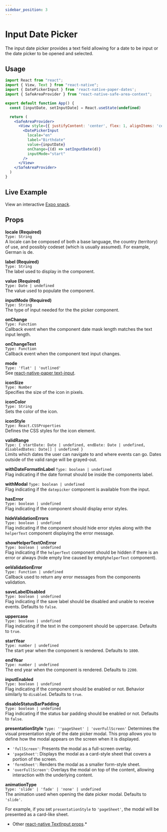 ```yaml
---
sidebar_position: 3
---
```


# Input Date Picker

The input date picker provides a text field allowing for a date to be input or the date picker to be opened and selected.

## Usage

```jsx
import React from "react";
import { View, Text } from "react-native";
import { DatePickerInput } from 'react-native-paper-dates';
import { SafeAreaProvider } from "react-native-safe-area-context";

export default function App() {
  const [inputDate, setInputDate] = React.useState(undefined)

  return (
    <SafeAreaProvider>
      <View style={{ justifyContent: 'center', flex: 1, alignItems: 'center' }}>
        <DatePickerInput
          locale="en"
          label="Birthdate"
          value={inputDate}
          onChange={(d) => setInputDate(d)}
          inputMode="start"
        />
      </View>
    </SafeAreaProvider>
  )
}
```

## Live Example

View an interactive [Expo snack](https://snack.expo.dev/@fitzwabs/react-native-paper-dates-input).

## Props

**locale (Required)**  
`Type: String`  
A locale can be composed of both a base language, the country (territory) of use, and possibly codeset (which is usually assumed). For example, German is de.

**label (Required)**  
`Type: String`  
The label used to display in the component.

**value (Required)**  
`Type: Date | undefined`  
The value used to populate the component.

**inputMode (Required)**  
`Type: String`  
The type of input needed for the the picker component.

**onChange**  
`Type: Function`  
Callback event when the component date mask length matches the text input length.

**onChangeText**  
`Type: Function`  
Callback event when the component text input changes.

**mode**  
`Type: 'flat' | 'outlined'`  
See [react-native-paper text-input](https://callstack.github.io/react-native-paper/text-input.html#mode).

**iconSize**  
`Type: Number`  
Specifies the size of the icon in pixels.

**iconColor**  
`Type: String`  
Sets the color of the icon.

**iconStyle**  
`Type: React.CSSProperties`  
Defines the CSS styles for the icon element.

**validRange**  
`Type: {
  startDate: Date | undefined,
  endDate: Date | undefined,
  disabledDates: Date[] | undefined
}`  
Limits which dates the user can navigate to and where events can go. Dates outside of the valid range will be grayed-out.

**withDateFormatInLabel**
`Type: boolean | undefined`  
Flag indicating if the date format should be inside the components label.

**withModal**
`Type: boolean | undefined`  
Flag indicating if the `datepicker` component is available from the input.

**hasError**  
`Type: boolean | undefined`  
Flag indicating if the component should display error styles.

**hideValidationErrors**  
`Type: boolean | undefined`  
Flag indicating if the component should hide error styles along with the `helperText` component displaying the error message.

**showHelperTextOnError**  
`Type: boolean | undefined`  
Flag indicating if the `helperText` component should be hidden if there is an error or always (hide empty line caused by empty`helperText` component).

**onValidationError**  
`Type: Function | undefined`  
Callback used to return any error messages from the components validation.

**saveLabelDisabled**  
`Type: boolean | undefined`  
Flag indicating if the save label should be disabled and unable to receive events. Defaults to `false`.

**uppercase**  
`Type: boolean | undefined`  
Flag indicating if the text in the component should be uppercase. Defaults to `true`.

**startYear**  
`Type: number | undefined`  
The start year when the component is rendered. Defaults to `1800`.

**endYear**  
`Type: number | undefined`  
The end year when the component is rendered. Defaults to `2200`.

**inputEnabled**  
`Type: boolean | undefined`  
Flag indicating if the component should be enabled or not. Behavior similarly to `disabled`. Defaults to `true`.

**disableStatusBarPadding**  
`Type: boolean | undefined`  
Flag indicating if the status bar padding should be enabled or not. Defaults to `false`.

**presentationStyle**
`Type: ''pageSheet' | 'overFullScreen'`
Determines the visual presentation style of the date picker modal. This prop allows you to define how the modal appears on the screen when it is displayed.

- `'fullScreen'`: Presents the modal as a full-screen overlay.
- `'pageSheet'`: Displays the modal as a card-style sheet that covers a portion of the screen.
- `'formSheet'`: Renders the modal as a smaller form-style sheet.
- `'overFullScreen'`: Overlays the modal on top of the content, allowing interaction with the underlying content.

**animationType**  
`Type: 'slide' | 'fade' | 'none' | undefined`  
The animation used when opening the date picker modal. Defaults to `'slide'`.

For example, if you set `presentationStyle` to `'pageSheet'`, the modal will be presented as a card-like sheet.

- Other [react-native TextInput props](https://reactnative.dev/docs/textinput#props).\*

